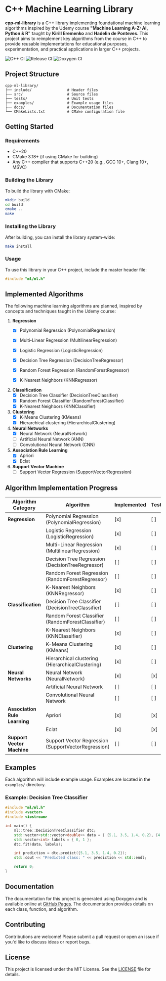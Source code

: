 # C++ Machine Learning Library

**cpp-ml-library** is a C++ library implementing foundational machine learning algorithms inspired by the Udemy course **"Machine Learning A-Z: AI, Python & R"** taught by **Kirill Eremenko** and **Hadelin de Ponteves**. This project aims to reimplement key algorithms from the course in C++ to provide reusable implementations for educational purposes, experimentation, and practical applications in larger C++ projects.

![C++ CI](https://github.com/jideoyelayo1/cpp-ml-library/actions/workflows/ci.yml/badge.svg)
![Release CI](https://github.com/jideoyelayo1/cpp-ml-library/actions/workflows/release.yml/badge.svg)
![Doxygen CI](https://github.com/jideoyelayo1/cpp-ml-library/actions/workflows/doxygen.yml/badge.svg)

## Project Structure

```plaintext
cpp-ml-library/
├── include/                # Header files
├── src/                    # Source files
├── tests/                  # Unit tests
├── examples/               # Example usage files
├── docs/                   # Documentation files
└── CMakeLists.txt          # CMake configuration file
```

## Getting Started

### Requirements

- C++20
- CMake 3.18+ (if using CMake for building)
- Any C++ compiler that supports C++20 (e.g., GCC 10+, Clang 10+, MSVC)

### Building the Library

To build the library with CMake:

```sh
mkdir build
cd build
cmake ..
make
```

### Installing the Library

After building, you can install the library system-wide:

```sh
make install
```

### Usage

To use this library in your C++ project, include the master header file:

```cpp
#include "ml/ml.h"
```

## Implemented Algorithms

The following machine learning algorithms are planned, inspired by concepts and techniques taught in the Udemy course:

1. **Regression**
   - [x] Polynomial Regression (PolynomialRegression)
   - [x] Multi-Linear Regression (MultilinearRegression)
   - [x] Logistic Regression (LogisticRegression)
   - [x] Decision Tree Regression (DecisionTreeRegressor)
   - [x] Random Forest Regression (RandomForestRegressor)
   - [x] K-Nearest Neighbors (KNNRegressor)


2. **Classification**
   - [x] Decision Tree Classifier (DecisionTreeClassifier)
   - [x] Random Forest Classifier (RandomForestClassifier)
   - [x] K-Nearest Neighbors (KNNClassifier)

3. **Clustering**
   - [x] K-Means Clustering (KMeans)
   - [x] Hierarchical clustering (HierarchicalClustering)

4. **Neural Networks**
   - [x] Neural Network (NeuralNetwork)
   - [ ] Artificial Neural Network (ANN)
   - [ ] Convolutional Neural Network (CNN)

5. **Association Rule Learning**
   - [x] Apriori
   - [x] Eclat

6. **Support Vector Machine**
   - [ ] Support Vector Regression (SupportVectorRegression)

## Algorithm Implementation Progress

| Algorithm Category       | Algorithm                    | Implemented | Tests | Examples |
|--------------------------|------------------------------|-------------|-------|----------|
| **Regression**           | Polynomial Regression (PolynomialRegression)        | [x]         | [ ]   | [x]      |
|                          | Logistic Regression (LogisticRegression)     | [x]         | [ ]   | [x]      |
|                          | Multi-Linear Regression (MultilinearRegression)      | [x]         | [ ]   | [x]      |
|                          | Decision Tree Regression (DecisionTreeRegressor)     | [ ]         | [ ]   | [ ]      |
|                          | Random Forest Regression (RandomForestRegressor)     | [ ]         | [ ]   | [ ]      |
|                          | K-Nearest Neighbors (KNNRegressor)          | [x]         | [ ]   | [ ]      |
| **Classification**       | Decision Tree Classifier (DecisionTreeClassifier)    | [ ]         | [ ]   | [ ]      |
|                          | Random Forest Classifier (RandomForestClassifier)    | [ ]         | [ ]   | [ ]      |
|                          | K-Nearest Neighbors (KNNClassifier)          | [x]         | [ ]   | [ ]      |
| **Clustering**           | K-Means Clustering (KMeans)           | [x]         | [ ]   | [ ]      |
|                          | Hierarchical clustering (HierarchicalClustering)          | [x]         | [ ]   | [ ]      |
| **Neural Networks**      | Neural Network (NeuralNetwork)          | [x]         | [x]   | [x]      |
|                          | Artificial Neural Network    | [ ]         | [ ]   | [ ]      |
|                          | Convolutional Neural Network | [ ]         | [ ]   | [ ]      |
| **Association Rule Learning** | Apriori                | [x]         | [x]   | [x]      |
|                          | Eclat                        | [x]         | [x]   | [x]      |
| **Support Vector Machine** | Support Vector Regression (SupportVectorRegression) | [ ]    | [ ]   | [ ]      |



## Examples

Each algorithm will include example usage. Examples are located in the `examples/` directory.

### Example: Decision Tree Classifier

```cpp
#include "ml/ml.h"
#include <vector>
#include <iostream>

int main() {
    ml::tree::DecisionTreeClassifier dtc;
    std::vector<std::vector<double>> data = { {5.1, 3.5, 1.4, 0.2}, {4.9, 3.0, 1.4, 0.2} };
    std::vector<int> labels = { 0, 1 };
    dtc.fit(data, labels);

    int prediction = dtc.predict({5.1, 3.5, 1.4, 0.2});
    std::cout << "Predicted class: " << prediction << std::endl;

    return 0;
}
```

## Documentation

The documentation for this project is generated using Doxygen and is available online at [GitHub Pages](https://jideoyelayo1.github.io/cpp-ml-library/). The documentation provides details on each class, function, and algorithm.

## Contributing

Contributions are welcome! Please submit a pull request or open an issue if you'd like to discuss ideas or report bugs.

## License

This project is licensed under the MIT License. See the [LICENSE](LICENSE) file for details.
